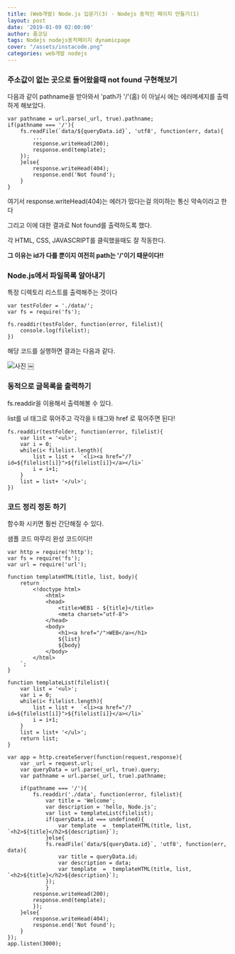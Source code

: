 ```yaml
---
title: (Web개발) Node.js 입문기(3) - Nodejs 동적인 페이지 만들기(1)
layout: post
date: '2019-01-09 02:00:00'
author: 줌코딩
tags: Nodejs nodejs동적페이지 dynamicpage
cover: "/assets/instacode.png"
categories: web개발 nodejs
---
```




### 주소값이 없는 곳으로 들어왔을때 not found 구현해보기

다음과 같이 pathname을 받아와서 'path가 '/'(홈) 이 아닐시 에는 에러메세지를 출력하게 해보았다.

    var pathname = url.parse(_url, true).pathname;
    if(pathname === '/'){
        fs.readFile(`data/${queryData.id}`, 'utf8', function(err, data){
            ... 
            response.writeHead(200);
            response.end(template);
        }); 
        }else{
            response.writeHead(404);
            response.end('Not found');
        }
    }

여기서 response.writeHead(404)는 에러가 떴다는걸 의미하는 통신 약속이라고 한다

그리고 이에 대한 결과로 Not found를 출력하도록 했다.

각 HTML, CSS, JAVASCRIPT를 클릭했을때도 잘 작동한다.

**그 이유는 id가 다를 뿐이지 여전히 path는 '/'이기 때문이다!!**

### Node.js에서 파일목록 알아내기

특정 디렉토리 리스트를 출력해주는 것이다

    var testFolder = './data/';
    var fs = require('fs');

    fs.readdir(testFolder, function(error, filelist){
        console.log(filelist);
    })

해당 코드를 실행하면 결과는 다음과 같다.

![사진](https://raw.githubusercontent.com/zoomKoding/zoomKoding.github.io/source/assets/_posts/Node-introduction-4.png)
￼

### 동적으로 글목록을 출력하기

fs.readdir을 이용해서 출력해볼 수 있다.

list를 ul 태그로 묶어주고 각각을 li 태그와 href 로 묶어주면 된다!

    fs.readdir(testFolder, function(error, filelist){
        var list = '<ul>';
        var i = 0;
        while(i< filelist.length){
            list = list +  `<li><a href="/?id=${filelist[i]}">${filelist[i]}</a></li>`
            i = i+1;
        }
        list = list+ '</ul>';
    })

### 코드 정리 정돈 하기

함수화 시키면 훨씬 간단해질 수 있다. 

샘플 코드 마무리 완성 코드이다!!

    var http = require('http');
    var fs = require('fs');
    var url = require('url');

    function templateHTML(title, list, body){
        return `
            <!doctype html>
                <html>
                <head>
                    <title>WEB1 - ${title}</title>
                    <meta charset="utf-8">
                </head>
                <body>
                    <h1><a href="/">WEB</a></h1>
                    ${list}
                    ${body}
                </body>
            </html>
        `;
    }

    function templateList(filelist){
        var list = '<ul>';
        var i = 0;
        while(i< filelist.length){
            list = list +  `<li><a href="/?id=${filelist[i]}">${filelist[i]}</a></li>`
            i = i+1;
        }
        list = list+ '</ul>';
        return list;
    }

    var app = http.createServer(function(request,response){
        var _url = request.url;
        var queryData = url.parse(_url, true).query;     
        var pathname = url.parse(_url, true).pathname;

        if(pathname === '/'){
            fs.readdir('./data', function(error, filelist){
                var title = 'Welcome';
                var description = 'hello, Node.js';
                var list = templateList(filelist);
                if(queryData.id === undefined){
                    var template  =  templateHTML(title, list, `<h2>${title}</h2>${description}`);
                }else{
                fs.readFile(`data/${queryData.id}`, 'utf8', function(err, data){
                    var title = queryData.id;
                    var description = data;
                    var template  =  templateHTML(title, list, `<h2>${title}</h2>${description}`);
                }); 
                }
            response.writeHead(200);
            response.end(template);
            }); 
        }else{
            response.writeHead(404);
            response.end('Not found');
        }
    });
    app.listen(3000);





